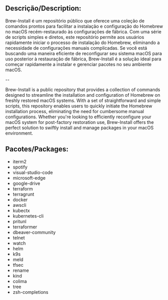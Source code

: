 ## Descrição/Description:

Brew-Install é um repositório público que oferece uma coleção de comandos prontos para facilitar a instalação e configuração do Homebrew no macOS recém-restaurado às configurações de fábrica. Com uma série de scripts simples e diretos, este repositório permite aos usuários rapidamente iniciar o processo de instalação do Homebrew, eliminando a necessidade de configurações manuais complicadas. Se você está buscando uma maneira eficiente de reconfigurar seu sistema macOS para uso posterior à restauração de fábrica, Brew-Install é a solução ideal para começar rapidamente a instalar e gerenciar pacotes no seu ambiente macOS.

--

Brew-Install is a public repository that provides a collection of commands designed to streamline the installation and configuration of Homebrew on freshly restored macOS systems. With a set of straightforward and simple scripts, this repository enables users to quickly initiate the Homebrew installation process, eliminating the need for cumbersome manual configurations. Whether you're looking to efficiently reconfigure your macOS system for post-factory restoration use, Brew-Install offers the perfect solution to swiftly install and manage packages in your macOS environment.

## Pacotes/Packages:

- iterm2
- spotify
- visual-studio-code
- microsoft-edge
- google-drive
- terraform
- terragrunt
- docker
- awscli
- kubectx
- kubernetes-cli
- pritunl
- terraformer
- dbeaver-community
- telnet
- watch
- helm
- k9s
- meld
- tfsec
- rename
- kind
- colima
- tree
- zsh-completions
